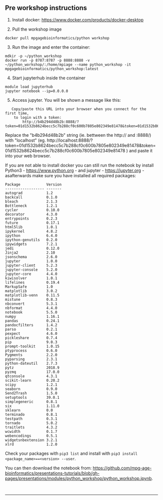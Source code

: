 ## Pre workshop instructions

1. Install docker: https://www.docker.com/products/docker-desktop

2. Pull the workshop image
```
docker pull mpgagebioinformatics/python workshop
```

3. Run the image and enter the container:
```
mdkir -p ~/python_workshop
docker run -p 8787:8787 -p 8888:8888 -v ~/python_workshop/:/home/mpiage --name python_workshop -it mpgagebioinformatics/python_workshop:latest
```

4. Start jupyterhub inside the container
```
module load jupyterhub
jupyter notebook --ip=0.0.0.0
```

5. Access jupyter.
You will be shown a message like this:
```
   Copy/paste this URL into your browser when you connect for the first time,
    to login with a token:
        http://b4b294d48b2b:8888/?token=01d1532b8624becc5c7b288cf0c600b7805e802349e81478&token=01d1532b8624becc5c7b288cf0c600b7805e802349e81478
```
Replace the "b4b294d48b2b" string (ie. bettween the http:// and :8888/) with "localhost" (eg. http://localhost:8888/?token=01d1532b8624becc5c7b288cf0c600b7805e802349e81478&token=01d1532b8624becc5c7b288cf0c600b7805e802349e81478 ) and paste it into your web browser.


If you are not able to install docker you can still run the notebook by install Python3 - https://www.python.org - and jupyter - https://jupyter.org - asafterwards make sure you have installed all required packages:
```
Package            Version
------------------ -------
autograd           1.2    
backcall           0.1.0  
bleach             2.1.3  
Bottleneck         1.2.1  
cycler             0.10.0 
decorator          4.3.0  
entrypoints        0.2.3  
future             0.17.1 
html5lib           1.0.1  
ipykernel          4.8.2  
ipython            6.4.0  
ipython-genutils   0.2.0  
ipywidgets         7.2.1  
jedi               0.12.0 
Jinja2             2.10   
jsonschema         2.6.0  
jupyter            1.0.0  
jupyter-client     5.2.3  
jupyter-console    5.2.0  
jupyter-core       4.4.0  
kiwisolver         1.0.1  
lifelines          0.19.4 
MarkupSafe         1.0    
matplotlib         3.0.2  
matplotlib-venn    0.11.5 
mistune            0.8.3  
nbconvert          5.3.1  
nbformat           4.4.0  
notebook           5.5.0  
numpy              1.16.1 
pandas             0.24.1 
pandocfilters      1.4.2  
parso              0.2.1  
pexpect            4.6.0  
pickleshare        0.7.4  
pip                9.0.3  
prompt-toolkit     1.0.15 
ptyprocess         0.6.0  
Pygments           2.2.0  
pyparsing          2.3.1  
python-dateutil    2.7.3  
pytz               2018.9 
pyzmq              17.0.0 
qtconsole          4.3.1  
scikit-learn       0.20.2 
scipy              1.2.1  
seaborn            0.9.0  
Send2Trash         1.5.0  
setuptools         39.0.1 
simplegeneric      0.8.1  
six                1.11.0 
sklearn            0.0    
terminado          0.8.1  
testpath           0.3.1  
tornado            5.0.2  
traitlets          4.3.2  
wcwidth            0.1.7  
webencodings       0.5.1  
widgetsnbextension 3.2.1  
xlrd               1.2.0 
```

Check your packages with `pip3 list` and install with `pip3 install <package_name>==<version> --user`.

You can then download the notebook from: https://github.com/mpg-age-bioinformatics/presentations-tutorials/blob/gh-pages/presentations/modules/python_workshop/python_workshop.ipynb.

&nbsp;


---